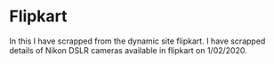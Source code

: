 # Flipkart
In this I have scrapped from the dynamic site flipkart. I have scrapped details of Nikon DSLR cameras available in flipkart on 1/02/2020.
